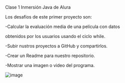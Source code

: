Clase 1 Inmersión Java de Alura

Los desafios de este primer proyecto son:

-Calcular la evaluación media de una película con datos

obtenidos por los usuarios usando el ciclo while.

-Subir nustros proyectos a GitHub y compartirlos.

-Crear un Readme para nuestro repositorio.

-Mostrar una imagen o video del programa.


![image](https://github.com/Wendyzar/Screenmatch-Inmersi-n-Java/assets/163490281/0bc3e1a4-50bd-43de-9137-d49c13ad5ae3)

